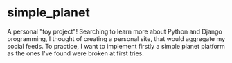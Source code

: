 simple_planet
=============

A personal "toy project"! Searching to learn more about Python and Django programming, I thought of creating a personal site, that would aggregate my social feeds. To practice, I want to implement firstly a simple planet platform as the ones I've found were broken at first tries.